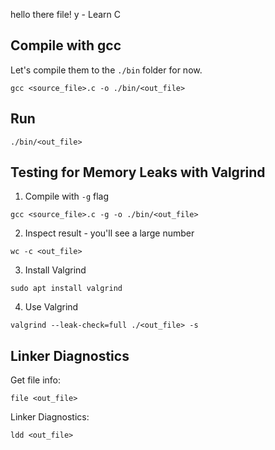 hello there file!
y - Learn C

## Compile with gcc

Let's compile them to the `./bin` folder for now. 

`gcc <source_file>.c -o ./bin/<out_file>`

## Run

`./bin/<out_file>`

## Testing for Memory Leaks with Valgrind

1) Compile with `-g` flag

`gcc <source_file>.c -g -o ./bin/<out_file>`

2) Inspect result - you'll see a large number

`wc -c <out_file>`

3) Install Valgrind

`sudo apt install valgrind`

4) Use Valgrind

`valgrind --leak-check=full ./<out_file> -s`

## Linker Diagnostics

Get file info:

`file <out_file>`

Linker Diagnostics:

`ldd <out_file>`
